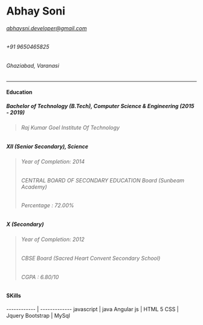 # Abhay Soni<br/>
###### abhaysni.developer@gmail.com
###### +91 9650465825
###### Ghaziabad, Varanasi
___

 #### Education

  ##### Bachelor of Technology (B.Tech), Computer Science & Engineering (2015 - 2019)
  > ###### Raj Kumar Goel Institute Of Technology

  ##### XII (Senior Secondary), Science
  > ###### Year of Completion: 2014
  > ###### CENTRAL BOARD OF SECONDARY EDUCATION Board (Sunbeam Academy)
  > ###### Percentage : 72.00%

  ##### X (Secondary)
  > ###### Year of Completion: 2012
  > ###### CBSE Board (Sacred Heart Convent Secondary School)
  > ###### CGPA : 6.80/10



 #### SKills
------------ | -------------
javascript | java
Angular js | HTML 5
CSS | Jquery
Bootstrap | MySql



